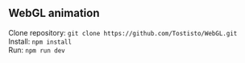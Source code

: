 ## WebGL animation

Clone repository: `git clone https://github.com/Tostisto/WebGL.git`   
Install: `npm install`   
Run: `npm run dev`   
